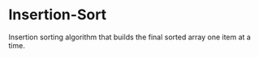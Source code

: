 # Insertion-Sort
Insertion sorting algorithm that builds the final sorted array one item at a time.
